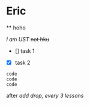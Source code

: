 # Eric 

** hoho


*I am UST* ~~not hku~~

- [] task 1
- [x] task 2

```
code
code
code
```

after *add drop, every 3 lessons*
